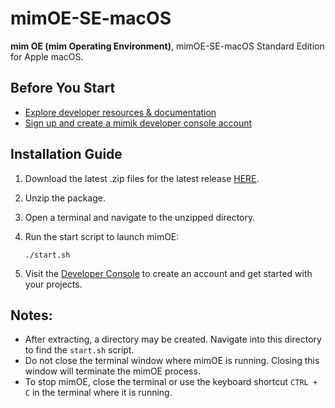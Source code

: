 
# mimOE-SE-macOS

**mim OE (mim Operating Environment)**, mimOE-SE-macOS Standard Edition for Apple macOS.

## Before You Start

- [Explore developer resources & documentation](https://developer.mimik.com)
- [Sign up and create a mimik developer console account](https://developer.mimik.com/console/create_account)

## Installation Guide

1. Download the latest .zip files for the latest release [HERE](https://github.com/mimik-mimOE/mimOE-SE-macOS/releases).
2. Unzip the package.
3. Open a terminal and navigate to the unzipped directory.
4. Run the start script to launch mimOE:

   ```
   ./start.sh
   ```

5. Visit the [Developer Console](https://developer.mimik.com/console/create_account) to create an account and get started with your projects.

## Notes:

- After extracting, a directory may be created. Navigate into this directory to find the `start.sh` script.
- Do not close the terminal window where mimOE is running. Closing this window will terminate the mimOE process.
- To stop mimOE, close the terminal or use the keyboard shortcut `CTRL + C` in the terminal where it is running.
